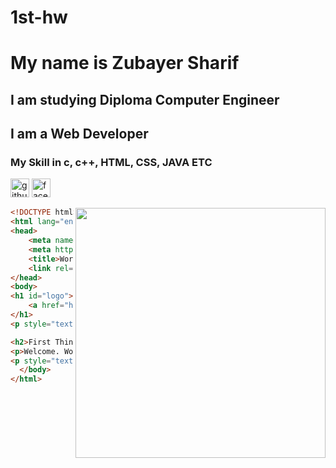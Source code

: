 # 1st-hw
# My name is Zubayer Sharif
## I am studying Diploma Computer Engineer
## I am a Web Developer
### My Skill in c, c++, HTML, CSS, JAVA ETC
[<img src='https://cdn.jsdelivr.net/npm/simple-icons@3.0.1/icons/github.svg' alt='github' height='30'>](https://github.com/zubayersharif)
[<img src='https://edulastic.com/wp-content/uploads/sites/2/2018/07/facebook.png' alt='facebook' height='30'>](https://facebook.com/princezszubayersharif)

<img align="right" width="400" src="https://scontent.fdac110-1.fna.fbcdn.net/v/t39.30808-1/307982646_1840230346329063_560167046964004097_n.jpg?stp=dst-jpg_p160x160&_nc_cat=109&ccb=1-7&_nc_sid=7206a8&_nc_eui2=AeFp43fvny6Hj18cLuDDoYiwZmhyF3_KLpRmaHIXf8oulCEMD_NgbRA-wrLqEAYYL-v9_jeIyvM0zxO1zRZd5KAu&_nc_ohc=ET7lbj275GcAX_wI116&tn=avWpubzT0ZAihR2w&_nc_ht=scontent.fdac110-1.fna&oh=00_AT_5gj0-57dEtRdR3lnDTX006tHiANo0d7lD8mU84OwEeg&oe=634EA30C"> 

~~~html
<!DOCTYPE html>
<html lang="en">
<head>
	<meta name="viewport" content="width=device-width" />
	<meta http-equiv="Content-Type" content="text/html; charset=utf-8" />
	<title>WordPress &#8250; ReadMe</title>
	<link rel="stylesheet" href="wp-admin/css/install.css?ver=20100228" type="text/css" />
</head>
<body>
<h1 id="logo">
	<a href="https://wordpress.org/"><img alt="WordPress" src="wp-admin/images/wordpress-logo.png" /></a>
</h1>
<p style="text-align: center">Semantic Personal Publishing Platform</p>

<h2>First Things First</h2>
<p>Welcome. WordPress is a very special project to me. Every developer and contributor adds something unique to the mix, and together we create something beautiful that I am proud to be a part of. Thousands of hours have gone into WordPress, and we are dedicated to making it better every day. Thank you for making it part of your world.</p>
<p style="text-align: right">&#8212; Matt Mullenweg</p>
  </body>
</html>
~~~
